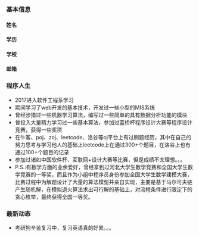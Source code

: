 ### 基本信息
#### 姓名 ####
#### 学历 ####
#### 学校 ####
#### 邮箱 ####

### 程序人生
* 2017进入软件工程系学习
* 期间学习了web开发的基本技术，开发过一些小型的MIS系统
* 曾经涉猎过一些机器学习算法，编写过一些简单的具有数据分析功能的模块
* 曾投入大量精力学习过一些基本算法，参加过蓝桥杯程序设计大赛等程序设计竞赛，获得一些奖项
* 在牛客、poj、zoj、leetcode、洛谷等oj平台上有过刷题经历，其中在自己的努力思考与学习他人的基础上leetcode上在通过300+个题目，在洛谷上也有通过100+个题目的记录
* 参加过诸如中国软件杯、互联网+设计大赛等比赛，但是成绩不太理想。。。
* P.S.:有数学方面的业余爱好，曾经拿到过河北大学生数学竞赛和全国大学生数学竞赛的一等奖，而且作为小组中程序员身份参加全国大学生数学建模大赛，比赛过程中为解题设计了大量的算法模型并亲自实现，主要是基于马尔可夫链产生随机解，在模拟退火算法求出可行解的基础上，对流程条件进行限定下的贪心枚举，最终获得全国一等奖。

### 最新动态
* 考研狗辛苦复习中，复习英语真的好累。。。
